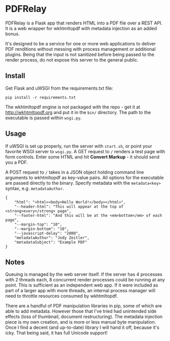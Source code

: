 PDFRelay
========

PDFRelay is a Flask app that renders HTML into a PDF file over a REST API. It is a web wrapper for wkhtmltopdf with metadata injection as an added bonus.

It's designed to be a service for one or more web applications to deliver PDF renditions without messing with process management or additional plugins. Being that the input is not sanitized before being passed to the render process, do not expose this server to the general public.

Install
-------

Get Flask and uWSGI from the requirements.txt file:

	pip install -r requirements.txt

The wkhtmltopdf engine is not packaged with the repo - get it at http://wkhtmltopdf.org and put it in the `bin/` directory. The path to the executable is passed within `wsgi.py`.

Usage
-----

If uWSGI is set up properly, run the server with `start.sh`, or point your favorite WSGI server to `wsgi.py`. A GET request to `/` renders a test page with form controls. Enter some HTML and hit **Convert Markup** - it should send you a PDF.

A POST request to `/` takes in a JSON object holding command line arguments to wkhtmltopdf as key-value pairs. All options for the executable are passed directly to the binary. Specify metadata with the `metadata<key>` syntax, e.g. `metadataAuthor`.

```
{
	"html": "<html><body>Hello World!</body></html>",
	"--header-html": "This will appear at the top of <strong>every</strong> page",
	"--footer-html": "And this will be at the <em>bottom</em> of each page",
	"--margin-top": "10",
	"--margin-bottom": "10",
	"--javascript-delay": "2000",
	"metadataAuthor": "Jody Zeitler",
	"metadataSubject": "Example PDF"
}
```

Notes
-----

Queuing is managed by the web server itself. If the server has 4 processes with 2 threads each, 8 concurrent render processes could be running at any point. This is sufficient as an independent web app. If it were included as part of a larger app with more threads, an internal process manager will need to throttle resources consumed by wkhtmltopdf.

There are a handful of PDF manipulation libraries in pip, some of which are able to add metadata. However those that I've tried had unintended side effects (loss of thumbnail, document restructuring). The metadata injection piece is my own creation, and is more or less manual byte manipulation. Once I find a decent (and up-to-date) library I will hand it off, because it's icky. That being said, it has full Unicode support!
